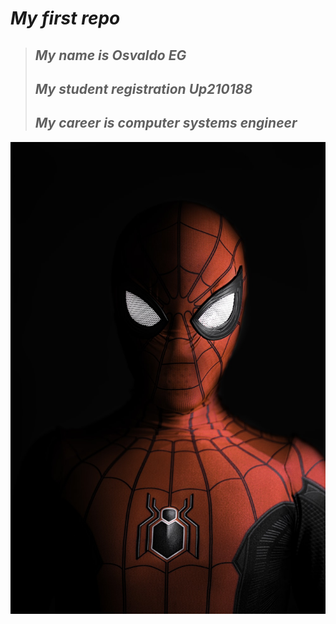 # *My first repo*
> ##  ***My name is Osvaldo EG***
> ## ***My student registration Up210188***
> ## ***My career is computer systems engineer***
![imagen portada](https://github.com/Up210188/Up210188_cpp/blob/main/imagenes/photo-1635805737707-575885ab0820.jpeg)

